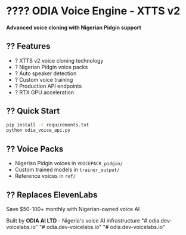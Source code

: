 # ???? ODIA Voice Engine - XTTS v2

**Advanced voice cloning with Nigerian Pidgin support**

## ?? Features
- ? XTTS v2 voice cloning technology
- ? Nigerian Pidgin voice packs
- ? Auto speaker detection
- ? Custom voice training
- ? Production API endpoints
- ? RTX GPU acceleration

## ?? Quick Start
```bash
pip install -r requirements.txt
python odia_voice_api.py
```

## ?? Voice Packs
- Nigerian Pidgin voices in `VOICEPACK_pidgin/`
- Custom trained models in `trainer_output/`
- Reference voices in `ref/`

## ?? Replaces ElevenLabs
Save $50-100+ monthly with Nigerian-owned voice AI

Built by **ODIA AI LTD** - Nigeria's voice AI infrastructure
"# odia.dev-voicelabs.io" 
"# odia.dev-voicelabs.io" 
"# odia.dev-voicelabs.io" 
